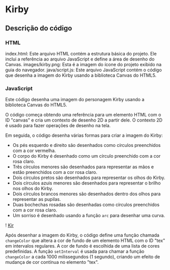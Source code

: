 # Kirby

## Descrição do código

### HTML 

index.html: Este arquivo HTML contém a estrutura básica do projeto. Ele inclui a referência ao arquivo JavaScript e define a área de desenho do Canvas.
images/kirby.png: Esta é a imagem do ícone do projeto exibido na guia do navegador.
java/script.js: Este arquivo JavaScript contém o código que desenha a imagem do Kirby usando a biblioteca Canvas do HTML5.

### JavaScript

Este código desenha uma imagem do personagem Kirby usando a biblioteca Canvas do HTML5. 

O código começa obtendo uma referência para um elemento HTML com o ID "canvas" e cria um contexto de desenho 2D a partir dele. O contexto 2D é usado para fazer operações de desenho na tela.

Em seguida, o código desenha várias formas para criar a imagem do Kirby:

- Os pés esquerdo e direito são desenhados como círculos preenchidos com a cor vermelha.
- O corpo do Kirby é desenhado como um círculo preenchido com a cor rosa claro.
- Três círculos menores são desenhados para representar as mãos e estão preenchidos com a cor rosa claro.
- Dois círculos pretos são desenhados para representar os olhos do Kirby.
- Dois círculos azuis menores são desenhados para representar o brilho nos olhos do Kirby.
- Dois círculos brancos menores são desenhados dentro dos olhos para representar as pupilas.
- Duas bochechas rosadas são desenhadas como círculos preenchidos com a cor rosa claro.
- Um sorriso é desenhado usando a função `arc` para desenhar uma curva.

! [Kir](https://github.com/Nickolas-Garciaa/AtividadeAlineCanvas/issues/1#issue-1741602482)

Após desenhar a imagem do Kirby, o código define uma função chamada `changeColor` que altera a cor de fundo de um elemento HTML com o ID "tex" em intervalos regulares. A cor de fundo é escolhida de uma lista de cores predefinidas. A função `setInterval` é usada para chamar a função `changeColor` a cada 1000 milissegundos (1 segundo), criando um efeito de mudança de cor contínua no elemento "tex".




